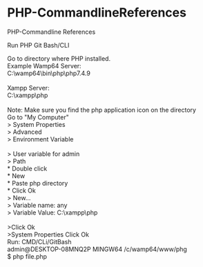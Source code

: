 # PHP-CommandlineReferences
PHP-Commandline References

Run PHP Git Bash/CLI

Go to directory where PHP installed.
<br /> Example Wamp64 Server:
<br /> C:\wamp64\bin\php\php7.4.9
<br /> 
<br /> Xampp Server:
<br /> C:\xampp\php
<br /> 
<br /> Note: Make sure you find the php application icon on the directory
<br /> 
Go to "My Computer"
<br /> > System Properties
<br /> > Advanced
<br /> > Environment Variable
<br /> 
<br /> > User variable for admin
<br /> > Path
<br /> * Double click
<br /> * New 
<br /> * Paste php directory
<br /> * Click Ok
<br /> > New...
<br /> > Variable name: any
<br /> > Variable Value: C:\xampp\php
<br /> 
<br /> >Click Ok
<br /> >System Properties Click Ok
<br />
Run: CMD/CLi/GitBash 
<br />admin@DESKTOP-08MNQ2P MINGW64 /c/wamp64/www/phg
<br />$ php file.php

